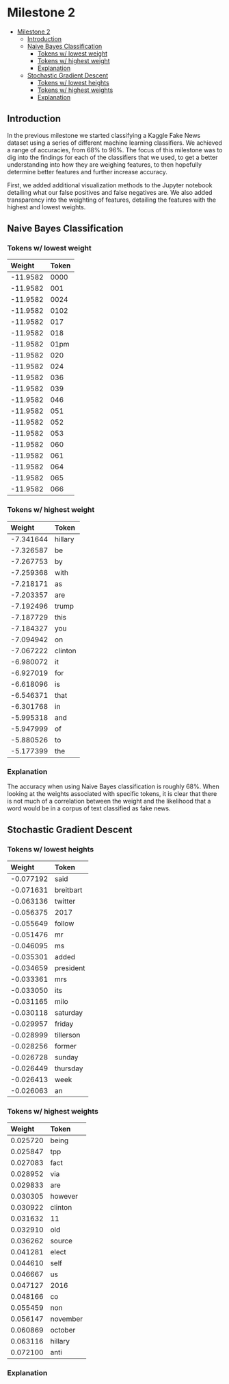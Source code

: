 # Milestone 2

- [Milestone 2](#milestone-2)
  - [Introduction](#introduction)
  - [Naive Bayes Classification](#naive-bayes-classification)
    - [Tokens w/ lowest weight](#tokens-w-lowest-weight)
    - [Tokens w/ highest weight](#tokens-w-highest-weight)
    - [Explanation](#explanation)
  - [Stochastic Gradient Descent](#stochastic-gradient-descent)
    - [Tokens w/ lowest heights](#tokens-w-lowest-heights)
    - [Tokens w/ highest weights](#tokens-w-highest-weights)
    - [Explanation](#explanation-1)

## Introduction

In the previous milestone we started classifying a Kaggle Fake News dataset using a series of different machine learning classifiers. We achieved a range of accuracies, from 68% to 96%. The focus of this milestone was to dig into the findings for each of the classifiers that we used, to get a better understanding into how they are weighing features, to then hopefully determine better features and further increase accuracy.

First, we added additional visualization methods to the Jupyter notebook detailing what our false positives and false negatives are. We also added transparency into the weighting of features, detailing the features with the highest and lowest weights.

## Naive Bayes Classification

### Tokens w/ lowest weight

| Weight   | Token |
| :------- | :---- |
| -11.9582 | 0000  |
| -11.9582 | 001   |
| -11.9582 | 0024  |
| -11.9582 | 0102  |
| -11.9582 | 017   |
| -11.9582 | 018   |
| -11.9582 | 01pm  |
| -11.9582 | 020   |
| -11.9582 | 024   |
| -11.9582 | 036   |
| -11.9582 | 039   |
| -11.9582 | 046   |
| -11.9582 | 051   |
| -11.9582 | 052   |
| -11.9582 | 053   |
| -11.9582 | 060   |
| -11.9582 | 061   |
| -11.9582 | 064   |
| -11.9582 | 065   |
| -11.9582 | 066   |

### Tokens w/ highest weight
| Weight    | Token   |
| :-------- | :------ |
| -7.341644 | hillary |
| -7.326587 | be      |
| -7.267753 | by      |
| -7.259368 | with    |
| -7.218171 | as      |
| -7.203357 | are     |
| -7.192496 | trump   |
| -7.187729 | this    |
| -7.184327 | you     |
| -7.094942 | on      |
| -7.067222 | clinton |
| -6.980072 | it      |
| -6.927019 | for     |
| -6.618096 | is      |
| -6.546371 | that    |
| -6.301768 | in      |
| -5.995318 | and     |
| -5.947999 | of      |
| -5.880526 | to      |
| -5.177399 | the     |

### Explanation

The accuracy when using Naive Bayes classification is roughly 68%. When looking at the weights associated with specific tokens, it is clear that there is not much of a correlation between the weight and the likelihood that a word would be in a corpus of text classified as fake news.

## Stochastic Gradient Descent

### Tokens w/ lowest heights

| Weight    | Token     |
| :-------- | :-------- |
| -0.077192 | said      |
| -0.071631 | breitbart |
| -0.063136 | twitter   |
| -0.056375 | 2017      |
| -0.055649 | follow    |
| -0.051476 | mr        |
| -0.046095 | ms        |
| -0.035301 | added     |
| -0.034659 | president |
| -0.033361 | mrs       |
| -0.033050 | its       |
| -0.031165 | milo      |
| -0.030118 | saturday  |
| -0.029957 | friday    |
| -0.028999 | tillerson |
| -0.028256 | former    |
| -0.026728 | sunday    |
| -0.026449 | thursday  |
| -0.026413 | week      |
| -0.026063 | an        |

### Tokens w/ highest weights

| Weight   | Token    |
| :------- | :------- |
| 0.025720 | being    |
| 0.025847 | tpp      |
| 0.027083 | fact     |
| 0.028952 | via      |
| 0.029833 | are      |
| 0.030305 | however  |
| 0.030922 | clinton  |
| 0.031632 | 11       |
| 0.032910 | old      |
| 0.036262 | source   |
| 0.041281 | elect    |
| 0.044610 | self     |
| 0.046667 | us       |
| 0.047127 | 2016     |
| 0.048166 | co       |
| 0.055459 | non      |
| 0.056147 | november |
| 0.060869 | october  |
| 0.063116 | hillary  |
| 0.072100 | anti     |

### Explanation
